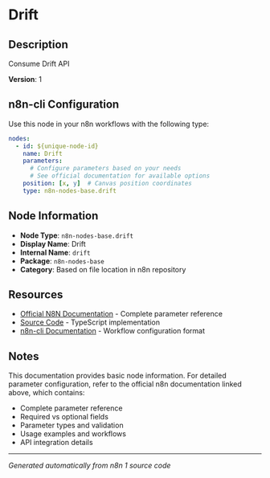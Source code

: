 # Drift

## Description

Consume Drift API

**Version**: 1

## n8n-cli Configuration

Use this node in your n8n workflows with the following type:

```yaml
nodes:
  - id: ${unique-node-id}
    name: Drift
    parameters:
      # Configure parameters based on your needs
      # See official documentation for available options
    position: [x, y]  # Canvas position coordinates
    type: n8n-nodes-base.drift
```

## Node Information

- **Node Type**: `n8n-nodes-base.drift`
- **Display Name**: Drift
- **Internal Name**: `drift`
- **Package**: `n8n-nodes-base`
- **Category**: Based on file location in n8n repository

## Resources

- [Official N8N Documentation](https://docs.n8n.io/integrations/builtin/app-nodes/n8n-nodes-base.drift/) - Complete parameter reference
- [Source Code](https://github.com/n8n-io/n8n/blob/master/packages/nodes-base/nodes/Drift/Drift.node.ts) - TypeScript implementation
- [n8n-cli Documentation](https://github.com/edenreich/n8n-cli) - Workflow configuration format

## Notes

This documentation provides basic node information. For detailed parameter configuration, 
refer to the official n8n documentation linked above, which contains:

- Complete parameter reference
- Required vs optional fields
- Parameter types and validation
- Usage examples and workflows
- API integration details

---
*Generated automatically from n8n 1 source code*
